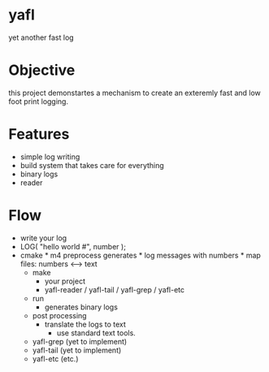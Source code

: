 # yafl
yet another fast log
# Objective
this project demonstartes a mechanism to create an exteremly fast and low foot print logging.
# Features
* simple log writing
* build system that takes care for everything
* binary logs
* reader
# Flow
* write your log
 * LOG( "hello world #", number );
* cmake
		* m4 preprocess generates
  		* log messages with numbers
  		* map files: numbers <--> text   
 	* make
  		* your project
  		* yafl-reader / yafl-tail / yafl-grep / yafl-etc
 	* run
  		* generates binary logs
 	* post processing
  		* translate the logs to text
   			* use standard text tools.
  * yafl-grep (yet to implement)  
  * yafl-tail (yet to implement)
  * yafl-etc (etc.)
